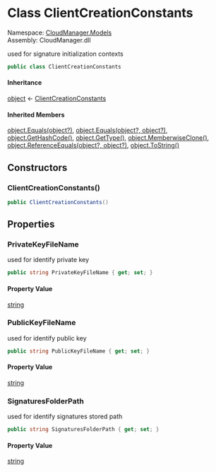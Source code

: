 #  Class ClientCreationConstants

Namespace: [CloudManager.Models](CloudManager.Models.md)  
Assembly: CloudManager.dll  

used for signature initialization contexts

```csharp
public class ClientCreationConstants
```

#### Inheritance

[object](https://learn.microsoft.com/dotnet/api/system.object) ← 
[ClientCreationConstants](CloudManager.Models.ClientCreationConstants.md)

#### Inherited Members

[object.Equals\(object?\)](https://learn.microsoft.com/dotnet/api/system.object.equals\#system\-object\-equals\(system\-object\)), 
[object.Equals\(object?, object?\)](https://learn.microsoft.com/dotnet/api/system.object.equals\#system\-object\-equals\(system\-object\-system\-object\)), 
[object.GetHashCode\(\)](https://learn.microsoft.com/dotnet/api/system.object.gethashcode), 
[object.GetType\(\)](https://learn.microsoft.com/dotnet/api/system.object.gettype), 
[object.MemberwiseClone\(\)](https://learn.microsoft.com/dotnet/api/system.object.memberwiseclone), 
[object.ReferenceEquals\(object?, object?\)](https://learn.microsoft.com/dotnet/api/system.object.referenceequals), 
[object.ToString\(\)](https://learn.microsoft.com/dotnet/api/system.object.tostring)

## Constructors

###  ClientCreationConstants\(\)

```csharp
public ClientCreationConstants()
```

## Properties

###  PrivateKeyFileName

used for identify private key

```csharp
public string PrivateKeyFileName { get; set; }
```

#### Property Value

 [string](https://learn.microsoft.com/dotnet/api/system.string)

###  PublicKeyFileName

used for identify public key

```csharp
public string PublicKeyFileName { get; set; }
```

#### Property Value

 [string](https://learn.microsoft.com/dotnet/api/system.string)

###  SignaturesFolderPath

used for identify signatures stored path

```csharp
public string SignaturesFolderPath { get; set; }
```

#### Property Value

 [string](https://learn.microsoft.com/dotnet/api/system.string)

